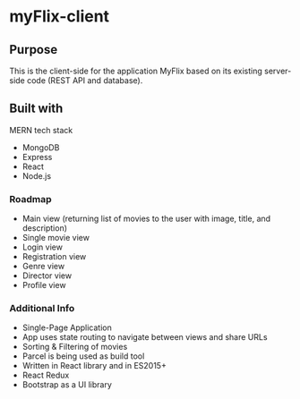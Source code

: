# myFlix-client

## Purpose

This is the client-side for the application MyFlix based on its existing server-side code (REST API and database).

## Built with

MERN tech stack

- MongoDB
- Express
- React
- Node.js

### Roadmap

- Main view (returning list of movies to the user with image, title, and description)
- Single movie view
- Login view
- Registration view
- Genre view
- Director view
- Profile view

### Additional Info

- Single-Page Application
- App uses state routing to navigate between views and share URLs
- Sorting & Filtering of movies
- Parcel is being used as build tool
- Written in React library and in ES2015+
- React Redux
- Bootstrap as a UI library
